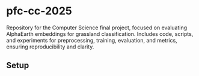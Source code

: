 # pfc-cc-2025
Repository for the Computer Science final project, focused on evaluating AlphaEarth embeddings for grassland classification. Includes code, scripts, and experiments for preprocessing, training, evaluation, and metrics, ensuring reproducibility and clarity.

## Setup
